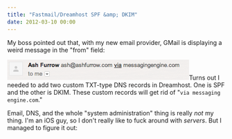 ```yaml
---
title: "Fastmail/Dreamhost SPF &amp; DKIM"
date: 2012-03-10 00:00
---
```


<p>My boss pointed out that, with my new email provider, GMail is displaying a weird message in the "from" field:
</p>

<img src="/img/import/blog/2012/03/fastmaildreamhost-spf-dkim/15C1BA0E3B074A45851234727DD41140.png" class="img-responsive" />Turns out I needed to add two custom TXT-type DNS records in Dreamhost. One is SPF and the other is DKIM. These custom records will get rid of "<code>via messaging engine.com</code>."<!--more-->

<p></p>

<p>Email, DNS, and the whole "system administration" thing is really <em>not</em> my thing. I'm an iOS guy, so I don't really like to fuck around with <em>servers</em>. But I managed to figure it out:</p>

<!-- more -->

